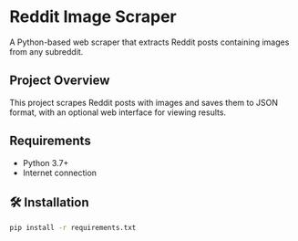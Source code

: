 # Reddit Image Scraper

A Python-based web scraper that extracts Reddit posts containing images from any subreddit.

## Project Overview
This project scrapes Reddit posts with images and saves them to JSON format, with an optional web interface for viewing results.

## Requirements
- Python 3.7+
- Internet connection

## 🛠️ Installation
```bash
pip install -r requirements.txt
